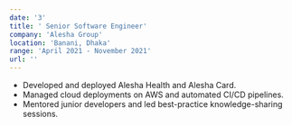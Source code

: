 ```yaml
---
date: '3'
title: ' Senior Software Engineer'
company: 'Alesha Group'
location: 'Banani, Dhaka'
range: 'April 2021 - November 2021'
url: ''
---
```


- Developed and deployed Alesha Health and Alesha Card.
- Managed cloud deployments on AWS and automated CI/CD pipelines.
- Mentored junior developers and led best-practice knowledge-sharing sessions.
